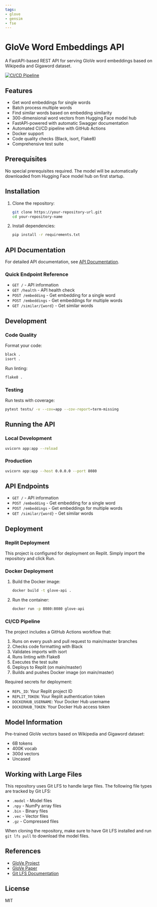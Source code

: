 ```yaml
---
tags:
- glove
- gensim
- fse
---
```

# GloVe Word Embeddings API

A FastAPI-based REST API for serving GloVe word embeddings based on Wikipedia and Gigaword dataset.

[![CI/CD Pipeline](https://github.com/{username}/glove-api/actions/workflows/main.yml/badge.svg)](https://github.com/{username}/glove-api/actions/workflows/main.yml)

## Features

- Get word embeddings for single words
- Batch process multiple words
- Find similar words based on embedding similarity
- 300-dimensional word vectors from Hugging Face model hub
- FastAPI-powered with automatic Swagger documentation
- Automated CI/CD pipeline with GitHub Actions
- Docker support
- Code quality checks (Black, isort, Flake8)
- Comprehensive test suite

## Prerequisites

No special prerequisites required. The model will be automatically downloaded from Hugging Face model hub on first startup.

## Installation

1. Clone the repository:
   ```bash
   git clone https://your-repository-url.git
   cd your-repository-name
   ```

2. Install dependencies:
   ```bash
   pip install -r requirements.txt
   ```



## API Documentation

For detailed API documentation, see [API Documentation](docs/api_documentation.md).

### Quick Endpoint Reference

- `GET /` - API information
- `GET /health` - API health check
- `POST /embedding` - Get embedding for a single word
- `POST /embeddings` - Get embeddings for multiple words
- `GET /similar/{word}` - Get similar words


## Development

### Code Quality

Format your code:
```bash
black .
isort .
```

Run linting:
```bash
flake8 .
```

### Testing

Run tests with coverage:
```bash
pytest tests/ -v --cov=app --cov-report=term-missing
```

## Running the API

### Local Development
```bash
uvicorn app:app --reload
```

### Production
```bash
uvicorn app:app --host 0.0.0.0 --port 8080
```

## API Endpoints

- `GET /` - API information
- `POST /embedding` - Get embedding for a single word
- `POST /embeddings` - Get embeddings for multiple words
- `GET /similar/{word}` - Get similar words

## Deployment

### Replit Deployment
This project is configured for deployment on Replit. Simply import the repository and click Run.

### Docker Deployment
1. Build the Docker image:
   ```bash
   docker build -t glove-api .
   ```

2. Run the container:
   ```bash
   docker run -p 8080:8080 glove-api
   ```

### CI/CD Pipeline

The project includes a GitHub Actions workflow that:
1. Runs on every push and pull request to main/master branches
2. Checks code formatting with Black
3. Validates imports with isort
4. Runs linting with Flake8
5. Executes the test suite
6. Deploys to Replit (on main/master)
7. Builds and pushes Docker image (on main/master)

Required secrets for deployment:
- `REPL_ID`: Your Replit project ID
- `REPLIT_TOKEN`: Your Replit authentication token
- `DOCKERHUB_USERNAME`: Your Docker Hub username
- `DOCKERHUB_TOKEN`: Your Docker Hub access token

## Model Information

Pre-trained GloVe vectors based on Wikipedia and Gigaword dataset:
- 6B tokens
- 400K vocab
- 300d vectors
- Uncased

## Working with Large Files

This repository uses Git LFS to handle large files. The following file types are tracked by Git LFS:
- `.model` - Model files
- `.npy` - NumPy array files
- `.bin` - Binary files
- `.vec` - Vector files
- `.gz` - Compressed files

When cloning the repository, make sure to have Git LFS installed and run `git lfs pull` to download the model files.

## References

- [GloVe Project](https://nlp.stanford.edu/projects/glove/)
- [GloVe Paper](https://nlp.stanford.edu/pubs/glove.pdf)
- [Git LFS Documentation](https://git-lfs.github.com/)

## License

MIT
